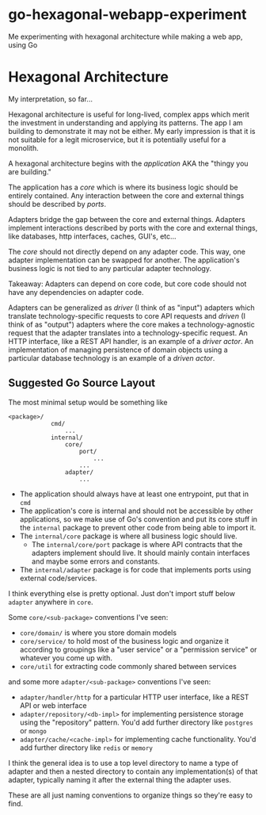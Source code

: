 # go-hexagonal-webapp-experiment
Me experimenting with hexagonal architecture while making a web app, using Go

# Hexagonal Architecture

My interpretation, so far...

Hexagonal architecture is useful for long-lived, complex apps which merit the investment in understanding and applying its patterns. The app I am building to demonstrate it may not be either. My early impression is that it is not suitable for a legit microservice, but it is potentially useful for a monolith.

A hexagonal architecture begins with the *application* AKA the "thingy you are building."

The application has a *core* which is where its business logic should be entirely contained. Any interaction between the core and external things should be described by *ports*.

Adapters bridge the gap between the core and external things. Adapters implement interactions described by ports with the core and external things, like databases, http interfaces, caches, GUI's, etc...

The *core* should not directly depend on any adapter code. This way, one adapter implementation can be swapped for another. The application's business logic is not tied to any particular adapter technology.

Takeaway: Adapters can depend on core code, but core code should not have any dependencies on adapter code.

Adapters can be generalized as *driver* (I think of as "input") adapters which translate technology-specific requests to core API requests and *driven* (I think of as "output") adapters where the core makes a technology-agnostic request that the adapter translates into a technology-specific request. An HTTP interface, like a REST API handler, is an example of a *driver actor*. An implementation of managing persistence of domain objects using a particular database technology is an example of a *driven actor*.

## Suggested Go Source Layout

The most minimal setup would be something like

```
<package>/
            cmd/
                ...
            internal/
                core/
                    port/
                        ...
                    ...
                adapter/
                    ...
```

- The application should always have at least one entrypoint, put that in `cmd`
- The application's core is internal and should not be accessible by other applications, so we make use of Go's convention and put its core stuff in the `internal` package to prevent other code from being able to import it.
- The `internal/core` package is where all business logic should live.
    - The `internal/core/port` package is where API contracts that the adapters implement should live. It should mainly contain interfaces and maybe some errors and constants.
- The `internal/adapter` package is for code that implements ports using external code/services.

I think everything else is pretty optional. Just don't import stuff below `adapter` anywhere in `core`.

Some `core/<sub-package>` conventions I've seen:

- `core/domain/` is where you store domain models
- `core/service/` to hold most of the business logic and organize it according to groupings like a "user service" or a "permission service" or whatever you come up with.
- `core/util` for extracting code commonly shared between services

and some more `adapter/<sub-package>` conventions I've seen:

- `adapter/handler/http` for a particular HTTP user interface, like a REST API or web interface
- `adapter/repository/<db-impl>` for implementing persistence storage using the "repository" pattern. You'd add further directory like `postgres` or `mongo`
- `adapter/cache/<cache-impl>` for implementing cache functionality. You'd add further directory like `redis` or `memory`

I think the general idea is to use a top level directory to name a type of adapter and then a nested directory to contain any implementation(s) of that adapter, typically naming it after the external thing the adapter uses.

These are all just naming conventions to organize things so they're easy to find.

